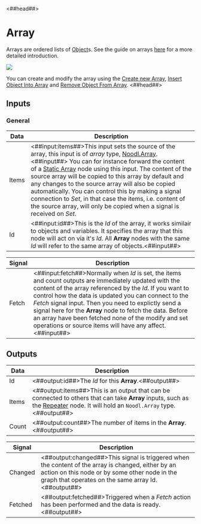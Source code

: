 <##head##>

# Array

Arrays are ordered lists of [Object](/nodes/data/object/object.md)s. See the guide on arrays [here](/docs/guides/data/arrays) for a more detailed introduction.

<div class="ndl-image-with-background l">

![](/nodes/data/array/array/array.png)

</div>

You can create and modify the array using the [Create new Array](/nodes/data/array/create-new-array), [Insert Object Into Array](/nodes/data/array/insert-into-array) and [Remove Object From Array](/nodes/data/array/remove-from-array).
<##head##>

## Inputs

### General

| Data                                | Description                                                                                                                                                                                                                                                                                                                                                                                                                                                                                                                                                                                           |
| ----------------------------------- | ----------------------------------------------------------------------------------------------------------------------------------------------------------------------------------------------------------------------------------------------------------------------------------------------------------------------------------------------------------------------------------------------------------------------------------------------------------------------------------------------------------------------------------------------------------------------------------------------------- |
| <span class="ndl-data">Items</span> | <##input:items##>This input sets the source of the array, this input is of _array_ type, [Noodl.Array](/javascript-api/data/array).<##input##> You can for instance forward the content of a [Static Array](/nodes/data/array/static-array) node using this input. The content of the source array will be copied to this array by default and any changes to the source array will also be copied automatically. You can control this by making a signal connection to _Set_, in that case the items, i.e. content of the source array, will only be copied when a signal is received on _Set_. |
| <span class="ndl-data">Id</span>    | <##input:id##>This is the _Id_ of the array, it works similair to objects and variables. It specifies the array that this node will act on via it's _Id_. All **Array** nodes with the same _Id_ will refer to the same array of objects.<##input##>                                                                                                                                                                                                                                                                                                                                                  |

| Signal                                | Description                                                                                                                                                                                                                                                                                                                                                                                                                                                        |
| ------------------------------------- | ------------------------------------------------------------------------------------------------------------------------------------------------------------------------------------------------------------------------------------------------------------------------------------------------------------------------------------------------------------------------------------------------------------------------------------------------------------------ |
| <span class="ndl-signal">Fetch</span> | <##input:fetch##>Normally when _Id_ is set, the items and count outputs are immediately updated with the content of the array referenced by the _Id_. If you want to control how the data is updated you can connect to the _Fetch_ signal input. Then you need to explictly send a signal here for the **Array** node to fetch the data. Before an array have been fetched none of the modify and set operations or source items will have any affect.<##input##> |

## Outputs

| Data                                | Description                                                                                                                                                                                                    |
| ----------------------------------- | -------------------------------------------------------------------------------------------------------------------------------------------------------------------------------------------------------------- |
| <span class="ndl-data">Id</span>    | <##output:id##>The _Id_ for this **Array**.<##output##>                                                                                                                                                        |
| <span class="ndl-data">Items</span> | <##output:items##>This is an output that can be connected to others that can take **Array** inputs, such as the [Repeater](/nodes/ui-controls/repeater) node. It will hold an `Noodl.Array` type.<##output##> |
| <span class="ndl-data">Count</span> | <##output:count##>The number of items in the **Array**.<##output##>                                                                                                                                            |

| Signal                                  | Description                                                                                                                                                                                                |
| --------------------------------------- | ---------------------------------------------------------------------------------------------------------------------------------------------------------------------------------------------------------- |
| <span class="ndl-signal">Changed</span> | <##output:changed##>This signal is triggered when the content of the array is changed, either by an action on this node or by some other node in the graph that operates on the same array Id.<##output##> |
| <span class="ndl-signal">Fetched</span> | <##output:fetched##>Triggered when a _Fetch_ action has been performed and the data is ready.<##output##>                                                                                                  |
